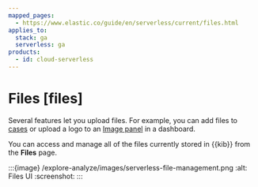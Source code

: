 ```yaml
---
mapped_pages:
  - https://www.elastic.co/guide/en/serverless/current/files.html
applies_to:
  stack: ga
  serverless: ga
products:
  - id: cloud-serverless
---
```


# Files [files]

Several features let you upload files. For example, you can add files to [cases](../../solutions/observability/incident-management/cases.md) or upload a logo to an [Image panel](../visualize/image-panels.md) in a dashboard.

You can access and manage all of the files currently stored in {{kib}} from the **Files** page.

:::{image} /explore-analyze/images/serverless-file-management.png
:alt: Files UI
:screenshot:
:::
